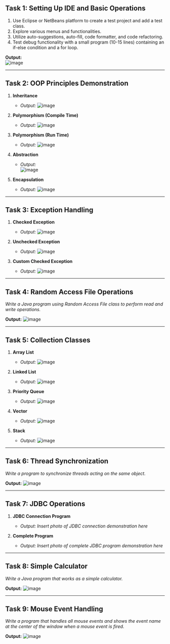 ## Task 1: Setting Up IDE and Basic Operations

1. Use Eclipse or NetBeans platform to create a test project and add a test class.
2. Explore various menus and functionalities.
3. Utilize auto-suggestions, auto-fill, code formatter, and code refactoring.
4. Test debug functionality with a small program (10-15 lines) containing an if-else condition and a for loop.

**Output:**<br>
![image](https://github.com/helloworld9948/JAVA/assets/134037451/a8ea6ef7-0dfc-4047-a099-3c66e30a7f3c)

---

## Task 2: OOP Principles Demonstration

1. **Inheritance**
   - *Output:*
     ![image](https://github.com/helloworld9948/JAVA/assets/134037451/4eebdd5f-db7e-42ff-84cd-e538b75ae763)
   
2. **Polymorphism (Compile Time)**
   - *Output:*
     ![image](https://github.com/helloworld9948/JAVA/assets/134037451/863eccf3-9521-4f0d-a1d6-3e43c1b1a33e)

   
3. **Polymorphism (Run Time)**
   - *Output:*
     ![image](https://github.com/helloworld9948/JAVA/assets/134037451/e03c7dbe-bf01-499c-a375-af766d12d5d9)

   
4. **Abstraction**
   - *Output:*<br>
     ![image](https://github.com/helloworld9948/JAVA/assets/134037451/c30fe1aa-36db-442e-8659-52e78c564e09)

   
5. **Encapsulation**
   - *Output:*
     ![image](https://github.com/helloworld9948/JAVA/assets/134037451/03e17793-d11c-4d75-9797-98111af2cea3)


---

## Task 3: Exception Handling

1. **Checked Exception**
   - *Output:*
     ![image](https://github.com/helloworld9948/JAVA/assets/134037451/21855e31-88b0-41bb-85d0-50015d7463d6)

   
2. **Unchecked Exception**
   - *Output:*
     ![image](https://github.com/helloworld9948/JAVA/assets/134037451/3726dcea-91b7-44bc-a17b-bd5bd0ff0e20)

   
3. **Custom Checked Exception**
   - *Output:*
     ![image](https://github.com/helloworld9948/JAVA/assets/134037451/c7e52db9-2648-4992-9faa-4c1136d35923)


---

## Task 4: Random Access File Operations

*Write a Java program using Random Access File class to perform read and write operations.*

**Output:**
![image](https://github.com/helloworld9948/JAVA/assets/134037451/56f3f486-b1b8-4fd9-a4cf-f7dbd1fdf387)


---

## Task 5: Collection Classes

1. **Array List**
   - *Output:*
     ![image](https://github.com/helloworld9948/JAVA/assets/134037451/2889bd6c-20e1-4e23-a0f4-998be251af2c)


2. **Linked List**
   - *Output:*
     ![image](https://github.com/helloworld9948/JAVA/assets/134037451/915ee648-3d84-46c0-b7b2-33a044c22d9f)


3. **Priority Queue**
   - *Output:*
     ![image](https://github.com/helloworld9948/JAVA/assets/134037451/53a184e2-6a3d-4995-a350-ce9b5b7addbf)


4. **Vector**
   - *Output:*
     ![image](https://github.com/helloworld9948/JAVA/assets/134037451/ebd8f0de-eced-4052-a7c3-67efe35b3926)

5. **Stack**
   - *Output:*
     ![image](https://github.com/helloworld9948/JAVA/assets/134037451/0adf9bb5-6e4c-4bbc-806d-bf4b28a31f29)


---

## Task 6: Thread Synchronization

*Write a program to synchronize threads acting on the same object.*

**Output:**
![image](https://github.com/helloworld9948/JAVA/assets/134037451/26501bfe-5d0c-493d-9b26-099377a7f2b6)


---

## Task 7: JDBC Operations

1. **JDBC Connection Program**
   - *Output:*
     *Insert photo of JDBC connection demonstration here*
   
2. **Complete Program**
   - *Output:*
     *Insert photo of complete JDBC program demonstration here*

---

## Task 8: Simple Calculator

*Write a Java program that works as a simple calculator.*

**Output:**
![image](https://github.com/helloworld9948/JAVA/assets/134037451/cb9160d4-caec-4132-a47f-8a98f92a2777)


---

## Task 9: Mouse Event Handling

*Write a program that handles all mouse events and shows the event name at the center of the window when a mouse event is fired.*

**Output:**
![image](https://github.com/helloworld9948/JAVA/assets/134037451/38382ff9-7124-404f-bdc9-3c9db4e6058c)

